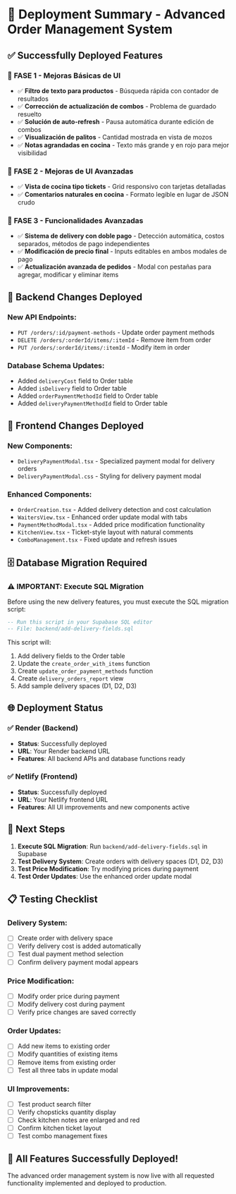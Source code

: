 # 🚀 Deployment Summary - Advanced Order Management System

## ✅ Successfully Deployed Features

### 🎯 **FASE 1 - Mejoras Básicas de UI**
- ✅ **Filtro de texto para productos** - Búsqueda rápida con contador de resultados
- ✅ **Corrección de actualización de combos** - Problema de guardado resuelto
- ✅ **Solución de auto-refresh** - Pausa automática durante edición de combos
- ✅ **Visualización de palitos** - Cantidad mostrada en vista de mozos
- ✅ **Notas agrandadas en cocina** - Texto más grande y en rojo para mejor visibilidad

### 🎯 **FASE 2 - Mejoras de UI Avanzadas**
- ✅ **Vista de cocina tipo tickets** - Grid responsivo con tarjetas detalladas
- ✅ **Comentarios naturales en cocina** - Formato legible en lugar de JSON crudo

### 🎯 **FASE 3 - Funcionalidades Avanzadas**
- ✅ **Sistema de delivery con doble pago** - Detección automática, costos separados, métodos de pago independientes
- ✅ **Modificación de precio final** - Inputs editables en ambos modales de pago
- ✅ **Actualización avanzada de pedidos** - Modal con pestañas para agregar, modificar y eliminar items

## 🔧 **Backend Changes Deployed**

### New API Endpoints:
- `PUT /orders/:id/payment-methods` - Update order payment methods
- `DELETE /orders/:orderId/items/:itemId` - Remove item from order
- `PUT /orders/:orderId/items/:itemId` - Modify item in order

### Database Schema Updates:
- Added `deliveryCost` field to Order table
- Added `isDelivery` field to Order table
- Added `orderPaymentMethodId` field to Order table
- Added `deliveryPaymentMethodId` field to Order table

## 🎨 **Frontend Changes Deployed**

### New Components:
- `DeliveryPaymentModal.tsx` - Specialized payment modal for delivery orders
- `DeliveryPaymentModal.css` - Styling for delivery payment modal

### Enhanced Components:
- `OrderCreation.tsx` - Added delivery detection and cost calculation
- `WaitersView.tsx` - Enhanced order update modal with tabs
- `PaymentMethodModal.tsx` - Added price modification functionality
- `KitchenView.tsx` - Ticket-style layout with natural comments
- `ComboManagement.tsx` - Fixed update and refresh issues

## 🗄️ **Database Migration Required**

### ⚠️ **IMPORTANT: Execute SQL Migration**

Before using the new delivery features, you must execute the SQL migration script:

```sql
-- Run this script in your Supabase SQL editor
-- File: backend/add-delivery-fields.sql
```

This script will:
1. Add delivery fields to the Order table
2. Update the `create_order_with_items` function
3. Create `update_order_payment_methods` function
4. Create `delivery_orders_report` view
5. Add sample delivery spaces (D1, D2, D3)

## 🌐 **Deployment Status**

### ✅ **Render (Backend)**
- **Status**: Successfully deployed
- **URL**: Your Render backend URL
- **Features**: All backend APIs and database functions ready

### ✅ **Netlify (Frontend)**
- **Status**: Successfully deployed
- **URL**: Your Netlify frontend URL
- **Features**: All UI improvements and new components active

## 🚀 **Next Steps**

1. **Execute SQL Migration**: Run `backend/add-delivery-fields.sql` in Supabase
2. **Test Delivery System**: Create orders with delivery spaces (D1, D2, D3)
3. **Test Price Modification**: Try modifying prices during payment
4. **Test Order Updates**: Use the enhanced order update modal

## 📋 **Testing Checklist**

### Delivery System:
- [ ] Create order with delivery space
- [ ] Verify delivery cost is added automatically
- [ ] Test dual payment method selection
- [ ] Confirm delivery payment modal appears

### Price Modification:
- [ ] Modify order price during payment
- [ ] Modify delivery cost during payment
- [ ] Verify price changes are saved correctly

### Order Updates:
- [ ] Add new items to existing order
- [ ] Modify quantities of existing items
- [ ] Remove items from existing order
- [ ] Test all three tabs in update modal

### UI Improvements:
- [ ] Test product search filter
- [ ] Verify chopsticks quantity display
- [ ] Check kitchen notes are enlarged and red
- [ ] Confirm kitchen ticket layout
- [ ] Test combo management fixes

## 🎉 **All Features Successfully Deployed!**

The advanced order management system is now live with all requested functionality implemented and deployed to production.

